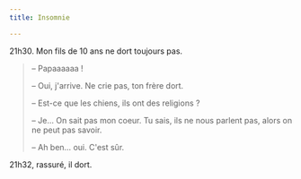 ```yaml
---
title: Insomnie

---
```

21h30. Mon fils de 10 ans ne dort toujours pas.

> – Papaaaaaa !
>
> – Oui, j'arrive. Ne crie pas, ton frère dort.
>
> – Est-ce que les chiens, ils ont des religions ?
>
> – Je… On sait pas mon coeur. Tu sais, ils ne nous parlent pas, alors on ne peut pas savoir.
>
> – Ah ben… oui. C'est sûr.

21h32, rassuré, il dort.
